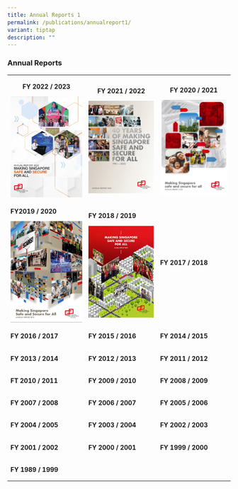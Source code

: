 ```yaml
---
title: Annual Reports 1
permalink: /publications/annualreport1/
variant: tiptap
description: ""
---
```

<h3>Annual Reports</h3><table><tbody><tr><th rowspan="1" colspan="1"><p>FY 2022 / 2023</p><a class="isomer-image-wrapper" href="https://appdev.ifdemo.com/ncpcorgsg/downloads/ar/NCPC_AR2023_Online.pdf"><img style="width: 100%;" height="auto" width="100%" alt="" src="/images/Publications/AR2223.jpg"></a></th><th rowspan="1" colspan="1"><p>FY 2021 / 2022</p><a class="isomer-image-wrapper" href="https://appdev.ifdemo.com/ncpcorgsg/downloads/ar/NCPC_AR2022_Online.pdf"><img style="width: 100%;" height="auto" width="100%" alt="" src="/images/Publications/AR2122.jpg"></a></th><th rowspan="1" colspan="1"><p>FY 2020 / 2021</p><a class="isomer-image-wrapper" href="https://appdev.ifdemo.com/ncpcorgsg/downloads/ar/annual_2021_3.pdf"><img style="width: 100%;" height="auto" width="100%" alt="" src="/images/Publications/AR2021.jpg"></a></th></tr><tr><td rowspan="1" colspan="1"><p><strong>FY2019 / 2020</strong></p><a class="isomer-image-wrapper" href="https://appdev.ifdemo.com/ncpcorgsg/downloads/ar/annual_2020.pdf"><img style="width: 100%;" height="auto" width="100%" alt="" src="/images/Publications/AR2020.jpg"></a></td><td rowspan="1" colspan="1"><p><strong>FY 2018 / 2019</strong></p><a class="isomer-image-wrapper" href="https://appdev.ifdemo.com/ncpcorgsg/downloads/ar/annual_2019.pdf"><img style="width: 100%;" height="auto" width="100%" alt="" src="/images/Publications/AR2019.jpg"></a></td><td rowspan="1" colspan="1"><p><strong>FY 2017 / 2018</strong></p></td></tr><tr><td rowspan="1" colspan="1"><p><strong>FY 2016 / 2017</strong></p></td><td rowspan="1" colspan="1"><p><strong>FY 2015 / 2016</strong></p></td><td rowspan="1" colspan="1"><p><strong>FY 2014 / 2015</strong></p></td></tr><tr><td rowspan="1" colspan="1"><p><strong>FY 2013 / 2014</strong></p></td><td rowspan="1" colspan="1"><p><strong>FY 2012 / 2013</strong></p></td><td rowspan="1" colspan="1"><p><strong>FY 2011 / 2012</strong></p></td></tr><tr><td rowspan="1" colspan="1"><p><strong>FT 2010 / 2011</strong></p></td><td rowspan="1" colspan="1"><p><strong>FY 2009 / 2010</strong></p></td><td rowspan="1" colspan="1"><p><strong>FY 2008 / 2009</strong></p></td></tr><tr><td rowspan="1" colspan="1"><p><strong>FY 2007 / 2008</strong></p></td><td rowspan="1" colspan="1"><p><strong>FY 2006 / 2007</strong></p></td><td rowspan="1" colspan="1"><p><strong>FY 2005 / 2006</strong></p></td></tr><tr><td rowspan="1" colspan="1"><p><strong>FY 2004 / 2005</strong></p></td><td rowspan="1" colspan="1"><p><strong>FY 2003 / 2004</strong></p></td><td rowspan="1" colspan="1"><p><strong>FY 2002 / 2003</strong></p></td></tr><tr><td rowspan="1" colspan="1"><p><strong>FY 2001 / 2002</strong></p></td><td rowspan="1" colspan="1"><p><strong>FY 2000 / 2001</strong></p></td><td rowspan="1" colspan="1"><p><strong>FY 1999 / 2000</strong></p></td></tr><tr><td rowspan="1" colspan="1"><p><strong>FY 1989 / 1999</strong></p></td><td rowspan="1" colspan="1"><p></p></td><td rowspan="1" colspan="1"><p></p></td></tr></tbody></table><blockquote><h4></h4></blockquote><p></p>